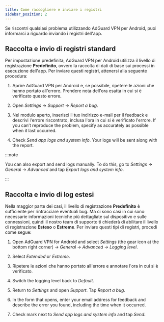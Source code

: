 ```yaml
---
title: Come raccogliere e inviare i registri
sidebar_position: 2
---
```


Se riscontri qualsiasi problema utilizzando AdGuard VPN per Android, puoi informarci a riguardo inviando i registri dell'app.

## Raccolta e invio di registri standard

Per impostazione predefinita, AdGuard VPN per Android utilizza il livello di registrazione **Predefinito**, ovvero la raccolta di dati di base sui processi in esecuzione dell'app. Per inviare questi registri, attenersi alla seguente procedura:

1. Aprire AdGuard VPN per Android e, se possibile, ripetere le azioni che hanno portato all'errore. Prendere nota dell'ora esatta in cui si è verificato questo errore.

1. Open *Settings* → *Support* → *Report a bug*.

1. Nel modulo aperto, inserisci il tuo indirizzo e-mail per il feedback e descrivi l'errore riscontrato, inclusa l'ora in cui si è verificato l'errore. If you can’t reproduce the problem, specify as accurately as possible when it last occurred.

1. Check *Send app logs and system info*. Your logs will be sent along with the report.

:::note

You can also export and send logs manually. To do this, go to *Settings* → *General* → *Advanced* and tap *Export logs and system info*.

:::

## Raccolta e invio di log estesi

Nella maggior parte dei casi, il livello di registrazione **Predefinito** è sufficiente per rintracciare eventuali bug. Ma ci sono casi in cui sono necessarie informazioni tecniche più dettagliate sul dispositivo e sulle connessioni, quindi il nostro team di supporto ti chiederà di abilitare il livello di registrazione **Esteso** o **Estreme**. Per inviare questi tipi di registri, procedi come segue:

1. Open AdGuard VPN for Android and select *Settings* (the gear icon at the bottom right corner) → *General* → *Advanced* → *Logging level*.

1. Select *Extended* or *Extreme*.

1. Ripetere le azioni che hanno portato all'errore e annotare l'ora in cui si è verificato.

1. Switch the logging level back to *Default*.

1. Return to *Settings* and open *Support*. Tap *Report a bug*.

1. In the form that opens, enter your email address for feedback and describe the error you found, including the time when it occurred.

1. Check mark next to *Send app logs and system info* and tap *Send*.

